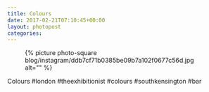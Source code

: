 ```yaml
---
title: Colours
date: 2017-02-21T07:10:45+00:00
layout: photopost
categories:
---
```


<figure class="photo photo--square">
  {% picture photo-square blog/instagram/ddb7cf71b0385be09b7a102f0677c56d.jpg alt="" %}
</figure>

Colours
#london #theexhibitionist #colours #southkensington #bar
